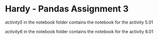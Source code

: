 # Hardy - Pandas Assignment 3

_activity5_ in the notebook folder contains the notebook for the activity 5.01

_activity6_ in the notebook folder contains the notebook for the activity 6.01
